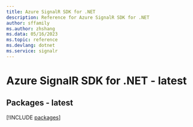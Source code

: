 ```yaml
---
title: Azure SignalR SDK for .NET
description: Reference for Azure SignalR SDK for .NET
author: sffamily
ms.author: zhshang
ms.data: 05/16/2023
ms.topic: reference
ms.devlang: dotnet
ms.service: signalr
---
```

# Azure SignalR SDK for .NET - latest
## Packages - latest
[!INCLUDE [packages](signalr-index.md)]